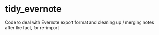 # tidy_evernote
Code to deal with Evernote export format and cleaning up / merging notes after the fact, for re-import

